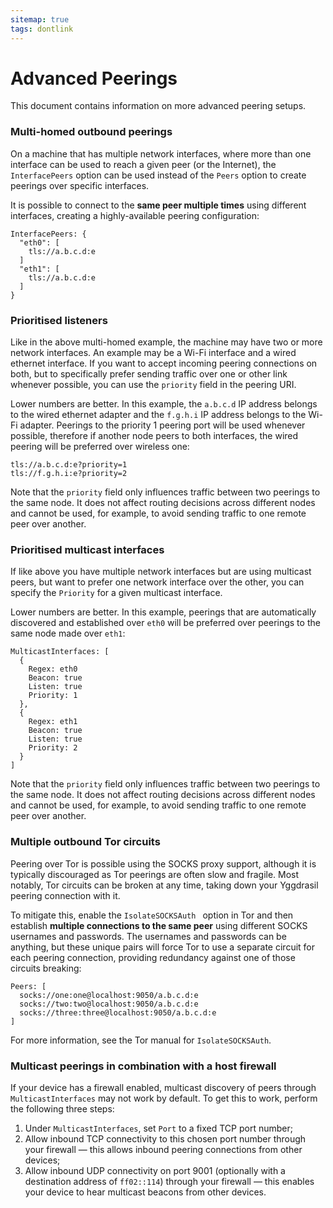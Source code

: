```yaml
---
sitemap: true
tags: dontlink
---
```


# Advanced Peerings
This document contains information on more advanced peering setups. 
### Multi-homed outbound peerings
On a machine that has multiple network interfaces, where more than one interface can be used to reach a given peer (or the Internet), the `InterfacePeers` option can be used instead of the `Peers` option to create peerings over specific interfaces.

It is possible to connect to the **same peer multiple times** using different interfaces, creating a highly-available peering configuration:

```
InterfacePeers: {
  "eth0": [
    tls://a.b.c.d:e
  ]
  "eth1": [
    tls://a.b.c.d:e
  ]
}
```

### Prioritised listeners
Like in the above multi-homed example, the machine may have two or more network interfaces. An example may be a Wi-Fi interface and a wired ethernet interface. If you want to accept incoming peering connections on both, but to specifically prefer sending traffic over one or other link whenever possible, you can use the `priority` field in the peering URI.

Lower numbers are better. In this example, the `a.b.c.d` IP address belongs to the wired ethernet adapter and the `f.g.h.i` IP address belongs to the Wi-Fi adapter. Peerings to the priority 1 peering port will be used whenever possible, therefore if another node peers to both interfaces, the wired peering will be preferred over wireless one:

```
tls://a.b.c.d:e?priority=1
tls://f.g.h.i:e?priority=2
```

Note that the `priority` field only influences traffic between two peerings to the same node. It does not affect routing decisions across different nodes and cannot be used, for example, to avoid sending traffic to one remote peer over another.

### Prioritised multicast interfaces
If like above you have multiple network interfaces but are using multicast peers, but want to prefer one network interface over the other, you can specify the `Priority` for a given multicast interface.

Lower numbers are better. In this example, peerings that are automatically discovered and established over `eth0` will be preferred over peerings to the same node made over `eth1`:

```
MulticastInterfaces: [
  {
    Regex: eth0
    Beacon: true
    Listen: true
    Priority: 1
  }, 
  {
    Regex: eth1
    Beacon: true
    Listen: true
    Priority: 2
  }
]
```

Note that the `priority` field only influences traffic between two peerings to the same node. It does not affect routing decisions across different nodes and cannot be used, for example, to avoid sending traffic to one remote peer over another.

### Multiple outbound Tor circuits
Peering over Tor is possible using the SOCKS proxy support, although it is typically discouraged as Tor peerings are often slow and fragile. Most notably, Tor circuits can be broken at any time, taking down your Yggdrasil peering connection with it.

To mitigate this, enable the `IsolateSOCKSAuth ` option in Tor and then establish **multiple connections to the same peer** using different SOCKS usernames and passwords. The usernames and passwords can be anything, but these unique pairs will force Tor to use a separate circuit for each peering connection, providing redundancy against one of those circuits breaking:

```
Peers: [
  socks://one:one@localhost:9050/a.b.c.d:e
  socks://two:two@localhost:9050/a.b.c.d:e
  socks://three:three@localhost:9050/a.b.c.d:e
]
```

For more information, see the Tor manual for `IsolateSOCKSAuth`. 

### Multicast peerings in combination with a host firewall
If your device has a firewall enabled, multicast discovery of peers through `MulticastInterfaces` may not work by default. To get this to work, perform the following three steps:

1. Under `MulticastInterfaces`, set `Port` to a fixed TCP port number;
2. Allow inbound TCP connectivity to this chosen port number through your firewall — this allows inbound peering connections from other devices;
3. Allow inbound UDP connectivity on port 9001 (optionally with a destination address of `ff02::114`) through your firewall — this enables your device to hear multicast beacons from other devices.
